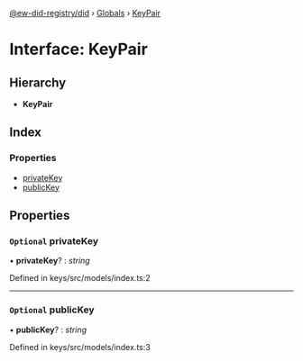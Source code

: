 [@ew-did-registry/did](../README.md) › [Globals](../globals.md) › [KeyPair](keypair.md)

# Interface: KeyPair

## Hierarchy

* **KeyPair**

## Index

### Properties

* [privateKey](keypair.md#optional-privatekey)
* [publicKey](keypair.md#optional-publickey)

## Properties

### `Optional` privateKey

• **privateKey**? : *string*

Defined in keys/src/models/index.ts:2

___

### `Optional` publicKey

• **publicKey**? : *string*

Defined in keys/src/models/index.ts:3
